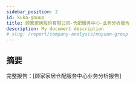 ```yaml
---
sidebar_position: 2
id: kuka-gouup
title: 顾家家居股份有限公司-仓配服务中心-业务分析报告
description: My document description
# slug: /report/company-analysis/muyuan-group
---
```

## 摘要
完整报告：[顾家家居仓配服务中心业务分析报告]